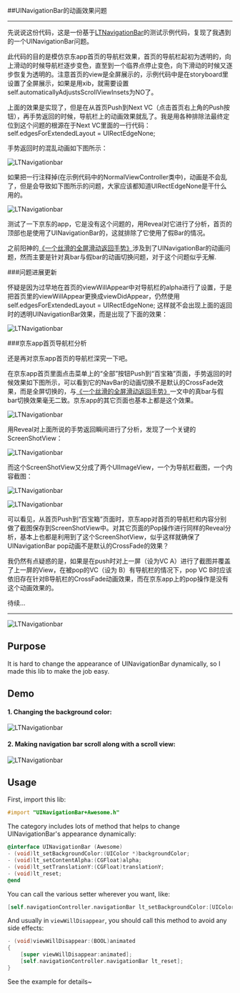 
##UINavigationBar的动画效果问题
***


先说说这份代码，这是一份基于[LTNavigationBar](https://github.com/ltebean/LTNavigationBar)的测试示例代码，复现了我遇到的一个UINavigationBar问题。    

此代码的目的是模仿京东app首页的导航栏效果，首页的导航栏起初为透明的，向上滑动的时候导航栏逐步变色，直至到一个临界点停止变色，向下滑动的时候又逐步恢复为透明的。注意首页的view是全屏展示的，示例代码中是在storyboard里设置了全屏展示，如果是用xib，就需要设置self.automaticallyAdjustsScrollViewInsets为NO了。

上面的效果是实现了，但是在从首页Push到Next VC（点击首页右上角的Push按钮），再手势返回的时候，导航栏上的动画效果就乱了。我是用各种排除法最终定位到这个问题的根源在于Next VC里面的一行代码：self.edgesForExtendedLayout = UIRectEdgeNone;

手势返回时的混乱动画如下图所示：

![LTNavigationbar](https://raw.githubusercontent.com/wonderffee/LTNavigationBar/master/images/problem1.png)

如果把一行注释掉(在示例代码中的NormalViewController类中)，动画是不会乱了，但是会导致如下图所示的问题，大家应该都知道UIRectEdgeNone是干什么用的。

![LTNavigationbar](https://raw.githubusercontent.com/wonderffee/LTNavigationBar/master/images/problem2.png)


测试了一下京东的app，它是没有这个问题的，用Reveal对它进行了分析，首页的顶部也是使用了UINavigationBar的，这就排除了它使用了假Bar的情况。

之前阳神的[《一个丝滑的全屏滑动返回手势》](http://blog.sunnyxx.com/2015/06/07/fullscreen-pop-gesture/)涉及到了UINavigationBar的动画问题，然而主要是针对真bar与假bar的动画切换问题，对于这个问题似乎无解.

###问题进展更新

怀疑是因为过早地在首页的viewWillAppear中对导航栏的alpha进行了设置，于是把首页里的viewWillAppear更换成viewDidAppear，仍然使用self.edgesForExtendedLayout = UIRectEdgeNone; 这样就不会出现上面的返回时的透明UINavigationBar效果，而是出现了下面的效果：

![LTNavigationbar](https://raw.githubusercontent.com/wonderffee/LTNavigationBar/master/images/problem3.png)

###京东app首页导航栏分析

还是再对京东app首页的导航栏深究一下吧。

在京东app首页里面点击菜单上的“全部”按钮Push到“百宝箱”页面，手势返回的时候效果如下图所示，可以看到它的NavBar的动画切换不是默认的CrossFade效果，而是全屏切换的，与[《一个丝滑的全屏滑动返回手势》](http://blog.sunnyxx.com/2015/06/07/fullscreen-pop-gesture/)一文中的真bar与假bar切换效果毫无二致。京东app的其它页面也基本上都是这个效果。

![LTNavigationbar](https://raw.githubusercontent.com/wonderffee/LTNavigationBar/master/images/jdSwipeBack.png)

用Reveal对上面所说的手势返回瞬间进行了分析，发现了一个关键的ScreenShotView：

![LTNavigationbar](https://raw.githubusercontent.com/wonderffee/LTNavigationBar/master/images/jdScreenShot.png)

而这个ScreenShotView又分成了两个UIImageView，一个为导航栏截图，一个内容截图：

![LTNavigationbar](https://raw.githubusercontent.com/wonderffee/LTNavigationBar/master/images/jdScreenShotNavBar.png)

![LTNavigationbar](https://raw.githubusercontent.com/wonderffee/LTNavigationBar/master/images/jdScreenShotMainView.png)

可以看见，从首页Push到“百宝箱”页面时，京东app对首页的导航栏和内容分别做了截图保存到ScreenShotView中。对其它页面的Pop操作进行同样的Reveal分析，基本上也都是利用到了这个ScreenShotView，似乎这样就确保了UINavigationBar pop动画不是默认的CrossFade的效果？

我仍然有点疑惑的是，如果是在push时对上一屏（设为VC A）进行了截图并覆盖了上一屏的View，在被pop的VC（设为 B）有导航栏的情况下，pop VC B时应该依旧存在针对B导航栏的CrossFade动画效果，而在京东app上的pop操作是没有这个动画效果的。

待续...


***

![LTNavigationbar](https://cocoapod-badges.herokuapp.com/v/LTNavigationBar/badge.png)

## Purpose
It is hard to change the appearance of UINavigationBar dynamically, so I made this lib to make the job easy.


## Demo
#### 1. Changing the background color:
![LTNavigationbar](https://raw.githubusercontent.com/ltebean/LTNavigationBar/master/images/demo.gif)


#### 2. Making navigation bar scroll along with a scroll view:
![LTNavigationbar](https://raw.githubusercontent.com/ltebean/LTNavigationBar/master/images/demo2.gif)

## Usage

First, import this lib:
```objective-c
#import "UINavigationBar+Awesome.h"
```

The category includes lots of method that helps to change UINavigationBar's appearance dynamically:
```objective-c
@interface UINavigationBar (Awesome)
- (void)lt_setBackgroundColor:(UIColor *)backgroundColor;
- (void)lt_setContentAlpha:(CGFloat)alpha;
- (void)lt_setTranslationY:(CGFloat)translationY;
- (void)lt_reset;
@end
```

You can call the various setter wherever you want, like:
```objective-c
[self.navigationController.navigationBar lt_setBackgroundColor:[UIColor blueColor]];
```

And usually in `viewWillDisappear`, you should call this method to avoid any side effects:
```objective-c
- (void)viewWillDisappear:(BOOL)animated
{
    [super viewWillDisappear:animated];
    [self.navigationController.navigationBar lt_reset];
}
```

See the example for details~ 